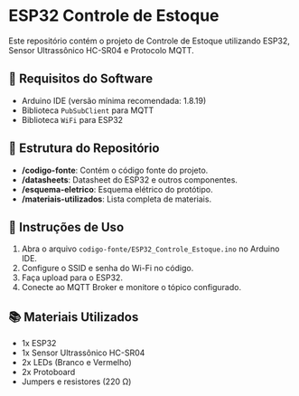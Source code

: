 # ESP32 Controle de Estoque

Este repositório contém o projeto de Controle de Estoque utilizando ESP32, Sensor Ultrassônico HC-SR04 e Protocolo MQTT.

## 🔧 Requisitos do Software
- Arduino IDE (versão mínima recomendada: 1.8.19)
- Biblioteca `PubSubClient` para MQTT
- Biblioteca `WiFi` para ESP32

## 📂 Estrutura do Repositório
- **/codigo-fonte**: Contém o código fonte do projeto.
- **/datasheets**: Datasheet do ESP32 e outros componentes.
- **/esquema-eletrico**: Esquema elétrico do protótipo.
- **/materiais-utilizados**: Lista completa de materiais.

## 📜 Instruções de Uso
1. Abra o arquivo `codigo-fonte/ESP32_Controle_Estoque.ino` no Arduino IDE.
2. Configure o SSID e senha do Wi-Fi no código.
3. Faça upload para o ESP32.
4. Conecte ao MQTT Broker e monitore o tópico configurado.

## 📚 Materiais Utilizados
- 1x ESP32
- 1x Sensor Ultrassônico HC-SR04
- 2x LEDs (Branco e Vermelho)
- 2x Protoboard
- Jumpers e resistores (220 Ω)






